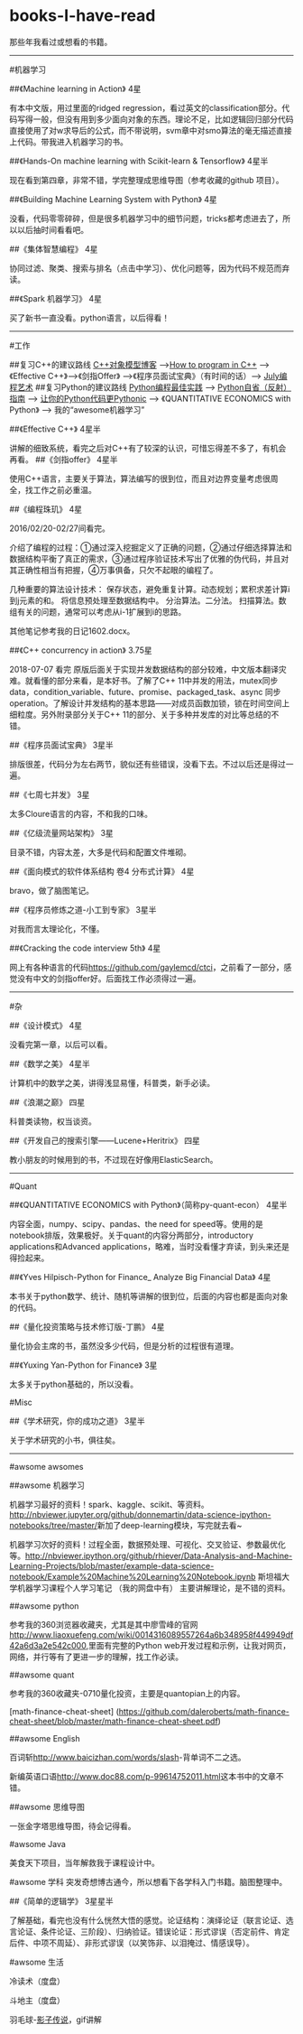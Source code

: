 # books-I-have-read
那些年我看过或想看的书籍。
***
#机器学习

##《Machine learning in Action》
4星 

有本中文版，用过里面的ridged regression，看过英文的classification部分。代码写得一般，但没有用到多少面向对象的东西。理论不足，比如逻辑回归部分代码直接使用了对w求导后的公式，而不带说明，svm章中对smo算法的毫无描述直接上代码。带我进入机器学习的书。

##《Hands-On machine learning with Scikit-learn & Tensorflow》
4星半

现在看到第四章，非常不错，学完整理成思维导图（参考收藏的github 项目）。

##《Building Machine Learning System with Python》
4星 

没看，代码零零碎碎，但是很多机器学习中的细节问题，tricks都考虑进去了，所以以后抽时间看看吧。

##《集体智慧编程》
4星 

协同过滤、聚类、搜索与排名（点击中学习）、优化问题等，因为代码不规范而弃读。

##《Spark 机器学习》
4星 

买了新书一直没看。python语言，以后得看！

***
#工作

##复习C++的建议路线
[C++对象模型博客](http://www.cnblogs.com/skynet/p/3343726.html) -->[How to program in C++](http://cs.fit.edu/~mmahoney/cse2050/how2cpp.html) --> 《Effective C++》-->《剑指Offer》 -->《程序员面试宝典》（有时间的话）--> [July编程艺术](http://www.cnblogs.com/v-July-v/category/366043.html)
##复习Python的建议路线
[Python编程最佳实践](http://www.kuqin.com/shuoit/20160121/350192.html) --> [Python自省（反射）指南](http://www.cnblogs.com/huxi/archive/2011/01/02/1924317.html) --> [让你的Python代码更Pythonic](http://www.jb51.net/article/56271.htm) --> 《QUANTITATIVE ECONOMICS with Python》 --> 我的“awesome机器学习”

##《Effective C++》
4星半

讲解的细致系统，看完之后对C++有了较深的认识，可惜忘得差不多了，有机会再看。
##《剑指offer》
4星半 

使用C++语言，主要关于算法，算法编写的很到位，而且对边界变量考虑很周全，找工作之前必重温。

##《编程珠玑》
4星

2016/02/20-02/27间看完。

介绍了编程的过程：①通过深入挖掘定义了正确的问题，②通过仔细选择算法和数据结构平衡了真正的需求，③通过程序验证技术写出了优雅的伪代码，并且对其正确性相当有把握，④万事俱备，只欠不起眼的编程了。

几种重要的算法设计技术：
保存状态，避免重复计算。动态规划；累积求差计算i到j元素的和。
将信息预处理至数据结构中。
分治算法。二分法。
扫描算法。数组有关的问题，通常可以考虑从i-1扩展到i的思路。

其他笔记参考我的日记1602.docx。


##《C++ concurrency in action》
3.75星 

2018-07-07 看完
原版后面关于实现并发数据结构的部分较难，中文版本翻译灾难。就看懂的部分来看，是本好书。了解了C++ 11中并发的用法，mutex同步data，condition_variable、future、promise、packaged_task、async 同步operation。了解设计并发结构的基本思路——对成员函数加锁，锁在时间空间上细粒度。另外附录部分关于C++ 11的部分、关于多种并发库的对比等总结的不错。

##《程序员面试宝典》
3星半 

排版很差，代码分为左右两节，貌似还有些错误，没看下去。不过以后还是得过一遍。


##《七周七并发》
3星 

太多Cloure语言的内容，不和我的口味。

##《亿级流量网站架构》
3星 

目录不错，内容太差，大多是代码和配置文件堆砌。

##《面向模式的软件体系结构 卷4 分布式计算》
4星 

bravo，做了脑图笔记。

##《程序员修炼之道-小工到专家》
3星半 

对我而言太理论化，不懂。

##《Cracking the code interview 5th》
4星 

网上有各种语言的代码<https://github.com/gaylemcd/ctci>，之前看了一部分，感觉没有中文的剑指offer好。后面找工作必须得过一遍。
***
#杂

##《设计模式》
4星 

没看完第一章，以后可以看。

##《数学之美》
4星半 

计算机中的数学之美，讲得浅显易懂，科普类，新手必读。

##《浪潮之巅》
四星 

科普类读物，权当谈资。

##《开发自己的搜索引擎——Lucene+Heritrix》
四星 

教小朋友的时候用到的书，不过现在好像用ElasticSearch。
***
#Quant

##《QUANTITATIVE ECONOMICS with Python》（简称py-quant-econ）
4星半 

内容全面，numpy、scipy、pandas、the need for speed等。使用的是notebook排版，效果极好。关于quant的内容分两部分，introductory applications和Advanced applications，略难，当时没看懂才弃读，到头来还是得捡起来。

##《Yves Hilpisch-Python for Finance_ Analyze Big Financial Data》
4星 

本书关于python数学、统计、随机等讲解的很到位，后面的内容也都是面向对象的代码。

##《量化投资策略与技术修订版-丁鹏》
4星 

量化协会主席的书，虽然没多少代码，但是分析的过程很有道理。

##《Yuxing Yan-Python for Finance》
3星 

太多关于python基础的，所以没看。

#Misc

##《学术研究，你的成功之道》
3星半

关于学术研究的小书，俱往矣。


***
#awsome awsomes

##awsome 机器学习

机器学习最好的资料！spark、kaggle、scikit、等资料。<http://nbviewer.jupyter.org/github/donnemartin/data-science-ipython-notebooks/tree/master/>新加了deep-learning模块，写完就去看~ 

机器学习次好的资料！过程全面，数据预处理、可视化、交叉验证、参数最优化等。<http://nbviewer.ipython.org/github/rhiever/Data-Analysis-and-Machine-Learning-Projects/blob/master/example-data-science-notebook/Example%20Machine%20Learning%20Notebook.ipynb>
斯坦福大学机器学习课程个人学习笔记 （我的网盘中有） 主要讲解理论，是不错的资料。

##awsome python

参考我的360浏览器收藏夹，尤其是其中廖雪峰的官网<http://www.liaoxuefeng.com/wiki/0014316089557264a6b348958f449949df42a6d3a2e542c000>,里面有完整的Python web开发过程和示例，让我对网页，网络，并行等有了更进一步的理解，找工作必读。

##awsome quant

参考我的360收藏夹-0710量化投资，主要是quantopian上的内容。 

[math-finance-cheat-sheet] (https://github.com/daleroberts/math-finance-cheat-sheet/blob/master/math-finance-cheat-sheet.pdf)

##awsome English

百词斩<http://www.baicizhan.com/words/slash>-背单词不二之选。 

新编英语口语<http://www.doc88.com/p-99614752011.html>这本书中的文章不错。

##awsome 思维导图

一张金字塔思维导图，待会记得看。

#awsome Java

美食天下项目，当年解救我于课程设计中。

#awsome 学科
突发奇想博古通今，所以想看下各学科入门书籍。脑图整理中。

##《简单的逻辑学》
3星星半

了解基础，看完也没有什么恍然大悟的感觉。论证结构：演绎论证（联言论证、选言论证、条件论证、三阶段）、归纳验证。错误论证：形式谬误（否定前件、肯定后件、中项不周延）、非形式谬误（以笑饰非、以泪掩过、情感误导）。


#awsome 生活

冷读术（度盘） 

斗地主（度盘） 

羽毛球-[影子传说](http://www.ssstjy.com/yumaoqiu/yumaoqiu.htm)，gif讲解
